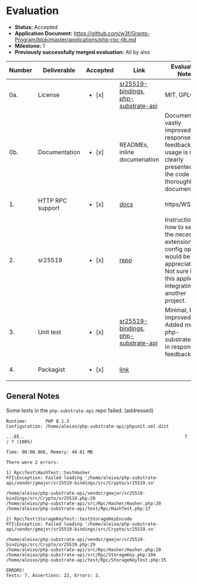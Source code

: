 # Evaluation

- **Status:** Accepted
- **Application Document:** https://github.com/w3f/Grants-Program/blob/master/applications/php-rpc-lib.md
- **Milestone:** 1
- **Previously successfully merged evaluation:** All by alxs

| Number | Deliverable | Accepted | Link | Evaluation Notes |
| ------------- | ------------- | ------------- | ------------- |------------- |
| 0a. | License | <ul><li>[x] </li></ul> | [sr25519-bindings](https://github.com/gmajor-encrypt/sr25519-bindings/blob/main/LICENSE), [php-substrate-api](https://github.com/gmajor-encrypt/php-substrate-api/blob/master/LICENSE) | MIT, GPLv3 |
| 0b. | Documentation | <ul><li>[x] </li></ul> | READMEs, inline documenation | Documentation vastly improved in response to feedback, API usage is now clearly presented and the code is thoroughly documented
| 1. | HTTP RPC support | <ul><li>[x] </li></ul> | [docs](https://github.com/gmajor-encrypt/php-substrate-api#rpc) | https/WS
| 2. | sr25519 | <ul><li>[x] </li></ul> | [repo](https://github.com/gmajor-encrypt/sr25519-bindings) | Instructions on how to set up the necessary extensions and config options would be appreciated. Not sure how this applies to integrating in another project.
| 3. | Unit test | <ul><li>[x] </li></ul> | [sr25519-bindings](https://github.com/gmajor-encrypt/sr25519-bindings/tree/main/test/Crypto/Test), [php-substrate-api](https://github.com/gmajor-encrypt/php-substrate-api/tree/master/test/Rpc) | Minimal, but improved. Added more to php-substrate-api in response to feedback.
| 4. | Packagist | <ul><li>[x] </li></ul> | [link](https://packagist.org/packages/gmajor/php-substrate-api) | 

## General Notes

Some tests in the `php-substrate-api` repo failed: (addressed)

```
Runtime:       PHP 8.1.3
Configuration: /home/aleixo/php-substrate-api/phpunit.xml.dist

...EE..                                                             7 / 7 (100%)

Time: 00:00.966, Memory: 40.01 MB

There were 2 errors:

1) Rpc\Test\HashTest::testHasher
FFI\Exception: Failed loading '/home/aleixo/php-substrate-api/vendor/gmajor/sr25519-bindings/src/Crypto/sr25519.so'

/home/aleixo/php-substrate-api/vendor/gmajor/sr25519-bindings/src/Crypto/sr25519.php:29
/home/aleixo/php-substrate-api/src/Rpc/Hasher/Hasher.php:20
/home/aleixo/php-substrate-api/test/Rpc/HashTest.php:17

2) Rpc\Test\StorageKeyTest::testStorageKeyEncode
FFI\Exception: Failed loading '/home/aleixo/php-substrate-api/vendor/gmajor/sr25519-bindings/src/Crypto/sr25519.so'

/home/aleixo/php-substrate-api/vendor/gmajor/sr25519-bindings/src/Crypto/sr25519.php:29
/home/aleixo/php-substrate-api/src/Rpc/Hasher/Hasher.php:20
/home/aleixo/php-substrate-api/src/Rpc/StorageKey.php:104
/home/aleixo/php-substrate-api/test/Rpc/StorageKeyTest.php:35

ERRORS!
Tests: 7, Assertions: 22, Errors: 2.
```
